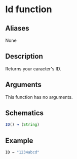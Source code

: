 # Id function

## Aliases

None

## Description

Returns your caracter's ID.

## Arguments

This function has no arguments.

## Schematics

```js
ID() → (String)
```

## Example

```js
ID → "1234abcd"
```
